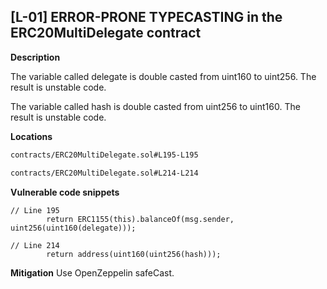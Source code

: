 ## [L-01] ERROR-PRONE TYPECASTING in the ERC20MultiDelegate contract
**Description**

The variable called delegate is double casted from uint160 to uint256.
The result is unstable code.

The variable called hash is double casted from uint256 to uint160.
The result is unstable code.

**Locations**
```txt
contracts/ERC20MultiDelegate.sol#L195-L195
```
```txt
contracts/ERC20MultiDelegate.sol#L214-L214
```
**Vulnerable code snippets**
```sol
// Line 195
        return ERC1155(this).balanceOf(msg.sender, uint256(uint160(delegate)));
```
```sol
// Line 214
        return address(uint160(uint256(hash)));
```
**Mitigation**
Use OpenZeppelin safeCast.
